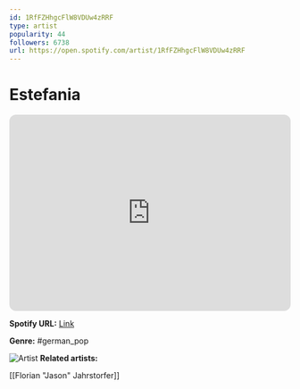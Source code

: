 ```yaml
---
id: 1RfFZHhgcFlW8VDUw4zRRF
type: artist
popularity: 44
followers: 6738
url: https://open.spotify.com/artist/1RfFZHhgcFlW8VDUw4zRRF
---
```

# Estefania

<iframe style="border-radius:12px" src="https://open.spotify.com/embed/artist/1RfFZHhgcFlW8VDUw4zRRF" width="100%" height="352" frameBorder="0" allowfullscreen="" allow="autoplay; clipboard-write; encrypted-media; fullscreen; picture-in-picture" loading="lazy"></iframe>

**Spotify URL:** [Link](https://open.spotify.com/artist/1RfFZHhgcFlW8VDUw4zRRF)

**Genre:**  #german_pop

![Artist](https://i.scdn.co/image/ab67616d0000b2731add9a4d6ea81c5f95032773)
**Related artists:**

[[Florian "Jason" Jahrstorfer]]
